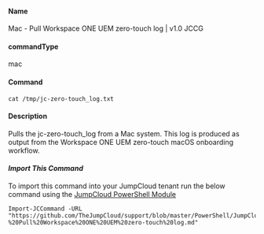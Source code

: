 #### Name

Mac - Pull Workspace ONE UEM zero-touch log | v1.0 JCCG

#### commandType

mac

#### Command

```
cat /tmp/jc-zero-touch_log.txt
```

#### Description

Pulls the jc-zero-touch_log from a Mac system. This log is produced as output from the Workspace ONE UEM zero-touch macOS onboarding workflow.

#### *Import This Command*

To import this command into your JumpCloud tenant run the below command using the [JumpCloud PowerShell Module](https://github.com/TheJumpCloud/support/wiki/Installing-the-JumpCloud-PowerShell-Module)

```
Import-JCCommand -URL "https://github.com/TheJumpCloud/support/blob/master/PowerShell/JumpCloud%20Commands%20Gallery/Mac%20Commands/Mac%20-%20Pull%20Workspace%20ONE%20UEM%20zero-touch%20log.md"
```
